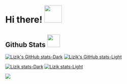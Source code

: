 # Hi there! <img src="https://media.giphy.com/media/v1.Y2lkPTc5MGI3NjExNHcwYWYyczExYm42c3UxOHNmdHV2b2tyamZveDlqYjFvaHFibGVzZSZlcD12MV9zdGlja2Vyc19zZWFyY2gmY3Q9cw/aQjjaJbuDNsK4/giphy.gif" width="55">


## Github Stats <img src="https://media.giphy.com/media/v1.Y2lkPTc5MGI3NjExNHcwYWYyczExYm42c3UxOHNmdHV2b2tyamZveDlqYjFvaHFibGVzZSZlcD12MV9zdGlja2Vyc19zZWFyY2gmY3Q9cw/8SoOvBawjWMbS/giphy.gif" width="40">
 
[![Lizik's GitHub stats-Dark](https://github-readme-stats.vercel.app/api?username=lika283&show_icons=true&theme=dracula#gh-dark-mode-only)](https://github.com/lika283/github-readme-stats#gh-dark-mode-only)
[![Lizik's GitHub stats-Light](https://github-readme-stats.vercel.app/api?username=lika283&show_icons=true&theme=default#gh-light-mode-only)](https://github.com/lika283/github-readme-stats#gh-light-mode-only)

[![Lizik stats-Dark](https://github-profile-trophy.vercel.app/?username=lika283&theme=onedark#gh-dark-mode-only)](https://github.com/lika283/github-profile-trophy#gh-dark-mode-only)
[![Lizik stats-Light](https://github-profile-trophy.vercel.app/?username=lika283&theme=default#gh-light-mode-only)](https://github.com/lika283/github-profile-trophy#gh-light-mode-only)


![](https://komarev.com/ghpvc/?username=lika283) 
